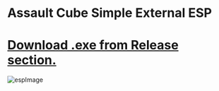 # Assault Cube Simple External ESP

# [Download .exe from Release section.](https://github.com/chandan-02/Assault-Cube-External-ESP/releases)

![espImage](https://i.ibb.co/Cmgpgrx/esp.png)

